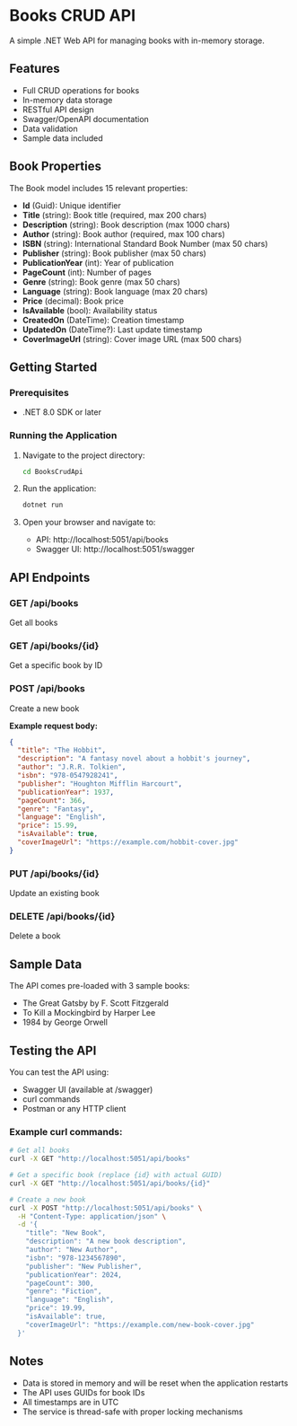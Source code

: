 # Books CRUD API

A simple .NET Web API for managing books with in-memory storage.

## Features

- Full CRUD operations for books
- In-memory data storage
- RESTful API design
- Swagger/OpenAPI documentation
- Data validation
- Sample data included

## Book Properties

The Book model includes 15 relevant properties:

- **Id** (Guid): Unique identifier
- **Title** (string): Book title (required, max 200 chars)
- **Description** (string): Book description (max 1000 chars)
- **Author** (string): Book author (required, max 100 chars)
- **ISBN** (string): International Standard Book Number (max 50 chars)
- **Publisher** (string): Book publisher (max 50 chars)
- **PublicationYear** (int): Year of publication
- **PageCount** (int): Number of pages
- **Genre** (string): Book genre (max 50 chars)
- **Language** (string): Book language (max 20 chars)
- **Price** (decimal): Book price
- **IsAvailable** (bool): Availability status
- **CreatedOn** (DateTime): Creation timestamp
- **UpdatedOn** (DateTime?): Last update timestamp
- **CoverImageUrl** (string): Cover image URL (max 500 chars)

## Getting Started

### Prerequisites

- .NET 8.0 SDK or later

### Running the Application

1. Navigate to the project directory:
   ```bash
   cd BooksCrudApi
   ```

2. Run the application:
   ```bash
   dotnet run
   ```

3. Open your browser and navigate to:
   - API: http://localhost:5051/api/books
   - Swagger UI: http://localhost:5051/swagger

## API Endpoints

### GET /api/books
Get all books

### GET /api/books/{id}
Get a specific book by ID

### POST /api/books
Create a new book

**Example request body:**
```json
{
  "title": "The Hobbit",
  "description": "A fantasy novel about a hobbit's journey",
  "author": "J.R.R. Tolkien",
  "isbn": "978-0547928241",
  "publisher": "Houghton Mifflin Harcourt",
  "publicationYear": 1937,
  "pageCount": 366,
  "genre": "Fantasy",
  "language": "English",
  "price": 15.99,
  "isAvailable": true,
  "coverImageUrl": "https://example.com/hobbit-cover.jpg"
}
```

### PUT /api/books/{id}
Update an existing book

### DELETE /api/books/{id}
Delete a book

## Sample Data

The API comes pre-loaded with 3 sample books:
- The Great Gatsby by F. Scott Fitzgerald
- To Kill a Mockingbird by Harper Lee
- 1984 by George Orwell

## Testing the API

You can test the API using:
- Swagger UI (available at /swagger)
- curl commands
- Postman or any HTTP client

### Example curl commands:

```bash
# Get all books
curl -X GET "http://localhost:5051/api/books"

# Get a specific book (replace {id} with actual GUID)
curl -X GET "http://localhost:5051/api/books/{id}"

# Create a new book
curl -X POST "http://localhost:5051/api/books" \
  -H "Content-Type: application/json" \
  -d '{
    "title": "New Book",
    "description": "A new book description",
    "author": "New Author",
    "isbn": "978-1234567890",
    "publisher": "New Publisher",
    "publicationYear": 2024,
    "pageCount": 300,
    "genre": "Fiction",
    "language": "English",
    "price": 19.99,
    "isAvailable": true,
    "coverImageUrl": "https://example.com/new-book-cover.jpg"
  }'
```

## Notes

- Data is stored in memory and will be reset when the application restarts
- The API uses GUIDs for book IDs
- All timestamps are in UTC
- The service is thread-safe with proper locking mechanisms 